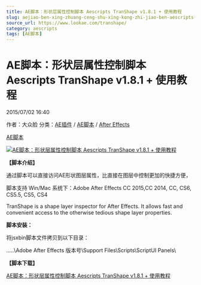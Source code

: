 ```yaml
---
title: AE脚本：形状层属性控制脚本 Aescripts TranShape v1.8.1 + 使用教程
slug: aejiao-ben-xing-zhuang-ceng-shu-xing-kong-zhi-jiao-ben-aescripts-transhape-v1-8-1-shi-yong-jiao-cheng
source_url: https://www.lookae.com/transhape/
category: aescripts
tags: [AE脚本]
---
```

# AE脚本：形状层属性控制脚本 Aescripts TranShape v1.8.1 + 使用教程

2015/07/02 16:40

作者：大众脸
分类：[AE插件](https://www.lookae.com/after-effects/aechajian/) / [AE脚本](https://www.lookae.com/after-effects/aescripts/) / [After Effects](https://www.lookae.com/after-effects/)

[AE脚本](https://www.lookae.com/tag/ae%e8%84%9a%e6%9c%ac/)

[![AE脚本：形状层属性控制脚本 Aescripts TranShape v1.8.1 + 使用教程](https://www.lookae.com/wp-content/uploads/2015/07/TranShape.jpg "AE脚本：形状层属性控制脚本 Aescripts TranShape v1.8.1 + 使用教程-LookAE.com")](https://www.lookae.com/wp-content/uploads/2015/07/TranShape.jpg)

**【脚本介绍】**

通过脚本可以直接访问AE形状图层属性，比直接在图层中控制更加的快捷方便，

脚本支持 Win/Mac 系统下：Adobe After Effects CC 2015,CC 2014, CC, CS6, CS5.5, CS5, CS4

TranShape is a shape layer inspector for After Effects. It allows fast and convenient access to the otherwise tedious shape layer properties.

**脚本安装：**

将jsxbin脚本文件拷贝到以下目录：

…..\Adobe After Effects 版本号\Support Files\Scripts\ScriptUI Panels\

**【脚本下载】**

[AE脚本：形状层属性控制脚本 Aescripts TranShape v1.8.1 + 使用教程](https://www.400gb.com/file/103538453)
